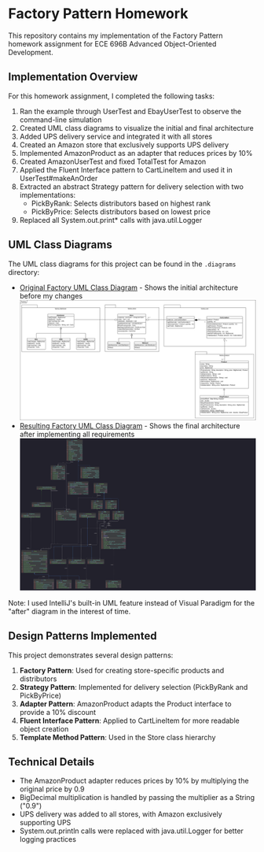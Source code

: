 # Factory Pattern Homework

This repository contains my implementation of the Factory Pattern homework assignment for ECE 696B Advanced Object-Oriented Development.

## Implementation Overview

For this homework assignment, I completed the following tasks:

1. Ran the example through UserTest and EbayUserTest to observe the command-line simulation
2. Created UML class diagrams to visualize the initial and final architecture
3. Added UPS delivery service and integrated it with all stores
4. Created an Amazon store that exclusively supports UPS delivery
5. Implemented AmazonProduct as an adapter that reduces prices by 10%
6. Created AmazonUserTest and fixed TotalTest for Amazon
7. Applied the Fluent Interface pattern to CartLineItem and used it in UserTest#makeAnOrder
8. Extracted an abstract Strategy pattern for delivery selection with two implementations:
   - PickByRank: Selects distributors based on highest rank
   - PickByPrice: Selects distributors based on lowest price
9. Replaced all System.out.print* calls with java.util.Logger

## UML Class Diagrams

The UML class diagrams for this project can be found in the `.diagrams` directory:

- [Original Factory UML Class Diagram](.diagrams/original-factory-uml-class-diagram.png) - Shows the initial architecture before my changes
![Original Factory UML Class Diagram](.diagrams/original-factory-uml-class-diagram.png)
- [Resulting Factory UML Class Diagram](.diagrams/restulting-factory-uml-class-diagram.png) - Shows the final architecture after implementing all requirements
![Resulting Factory UML Class Diagram](.diagrams/restulting-factory-uml-class-diagram.png)

Note: I used IntelliJ's built-in UML feature instead of Visual Paradigm for the "after" diagram in the interest of time.

## Design Patterns Implemented

This project demonstrates several design patterns:

1. **Factory Pattern**: Used for creating store-specific products and distributors
2. **Strategy Pattern**: Implemented for delivery selection (PickByRank and PickByPrice)
3. **Adapter Pattern**: AmazonProduct adapts the Product interface to provide a 10% discount
4. **Fluent Interface Pattern**: Applied to CartLineItem for more readable object creation
5. **Template Method Pattern**: Used in the Store class hierarchy

## Technical Details

- The AmazonProduct adapter reduces prices by 10% by multiplying the original price by 0.9
- BigDecimal multiplication is handled by passing the multiplier as a String ("0.9")
- UPS delivery was added to all stores, with Amazon exclusively supporting UPS
- System.out.println calls were replaced with java.util.Logger for better logging practices